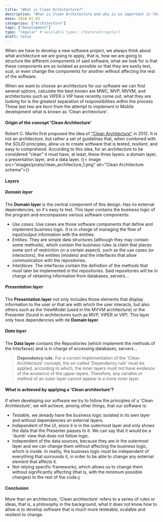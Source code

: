 ```yaml
---
title: "What is Clean Architecture?"
description: "What is Clean Architecture and why is so important in the softwrare development."
date: 2018-01-03
categories: ["Architecture"]
tags: ["Development"]
type: "regular" # available types: [featured/regular]
draft: false
---
```


When we have to develop a new software project, we always think about what architecture we are going to apply, that is, how we are going to structure the different components of said software, what we look for is that these components are as isolated as possible so that they are easily test, scal, or even change the components for another without affecting the rest of the software.

When we want to choose an architecture for our software we can find several options, calculate the best known are MWC, MVP, MVVM, and architectures such as VIPER o  VIP have recently come out, what they are looking for is the greatest separation of responsibilities within the process These last two are born from the attempt to implement in Mobile development what is known as 'Clean architecture'.

#### Origin of the concept 'Clean Architecture'
Robert C. Martin first proposed the idea of ["Clean Architecture"](https://blog.cleancoder.com/uncle-bob/2012/08/13/the-clean-architecture.html) in 2012. It is not an architecture, but rather a set of guidelines that, when combined with the SOLID principles, allow us to create software that is tested, resilient, and easy to comprehend. According to this idea, for an architecture to be considered "clean" it must have, at least, these three layers: a domain layer, a presentation layer, and a data layer.
{{< image src="images/posts/clean_architecture_1.png" alt="Clean Architecture schema">}}

#### Layers
##### Domain layer
The **Domain layer** is the central component of this design. Has no external dependencies, so it's easy to test. This layer contains the business logic of the program and encompasses various software components:

* *Use cases*. Use cases are those software components that define and implement business logic. It is in charge of managing the flow of input/output information with the entities. 
* *Entities*. They are simple data structures (although they may contain some methods), which contain the business rules (a claim that places some sort of restriction on a certain aspect).
 such as the use cases (or interactors), the entities (models) and the interfaces that allow communication with the repositories.
* *Interfaces*. The interfaces contain the definition of the methods that must later be implemented in the repositories. Said repositories will be in charge of obtaining information from databases, servers...

##### Presentation layer

The **Presentation layer** not only includes those elements that display information to the user or that are with which the user interacts, but also others such as the ViewModel (used in the MVVM architecture) or the Presenter (found in architectures such as MVP, VIPER or VIP). This layer only have dependencies with de **Domain layer**.

##### Data layer

The **Data layer** contains the Repositories (which implement the methods of the Interfaces) and is in charge of accessing databases, servers...

> **Dependency rule.** For a correct implementation of the 'Clean Architecture' concept, the so-called 'Dependency rule' must be applied, according to which, the inner layers must not have evidence of the existence of the upper layers. Therefore, any variable or method of an outer layer cannot appear in a more inner layer.

#### What is achieved by applying a 'Clean architecture'?

If when developing our software we try to follow the principles of a 'Clean Architecture', we will achieve, among other things, that our software is:

* Testable, we already have the business logic isolated in its own layer and without dependencies on external layers.
* Independent of the UI, since it is in the outermost layer and only shows the data that the Presenter passes to it. We can say that it would be a 'dumb' view that does not follow logic.
* Independent of the data sources, because they are in the outermost layer and we can change them without affecting the business logic, which is inside. In reality, the business logic must be independent of everything that surrounds it, in order to be able to change any external element that affects it.
* Not relying specific frameworks, which allows us to change them without significantly affecting (that is, with the minimum possible changes) to the rest of the code.ç

#### Conclusion
More than an architecture, 'Clean architecture' refers to a series of rules or ideas, that is, a philosophy in the background, what it does not know how to allow is to develop software that is much more testeable, scalable and resilient to change.
